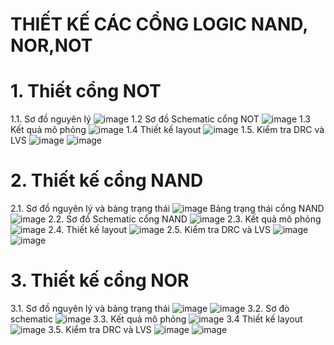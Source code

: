 # THIẾT KẾ CÁC CỔNG LOGIC NAND, NOR,NOT
# 1.	Thiết cổng NOT
1.1. Sơ đồ nguyên lý
![image](https://github.com/user-attachments/assets/f40c9738-2490-493a-80e9-ed48723c464f)
1.2 Sơ đồ Schematic cổng NOT
![image](https://github.com/user-attachments/assets/fd47d3c7-8eaa-48e3-b47f-d95652579774)
1.3 Kết quả mô phỏng
![image](https://github.com/user-attachments/assets/8535dc6f-d09a-4127-bdc5-06caa7a449dc)
1.4 Thiết kế layout 
![image](https://github.com/user-attachments/assets/94e17501-1d6d-4ebd-97ad-b255d3e447fc)
1.5.	Kiểm tra DRC và LVS
 ![image](https://github.com/user-attachments/assets/2f16c24d-8cae-4416-be29-222991ea61e0)
 ![image](https://github.com/user-attachments/assets/f670d52a-27fe-4ccd-81fc-8ff329079a69)
# 2. Thiết kế cổng NAND
2.1. Sơ đồ nguyên lý và bảng trạng thái 
![image](https://github.com/user-attachments/assets/a0c38ab2-c72a-4109-aca3-c814d1a124b7)
Bảng trạng thái cổng NAND                                         
![image](https://github.com/user-attachments/assets/79f48c67-3e5b-49b8-a7a3-f98785fad76b)
2.2. Sơ đồ Schematic cổng NAND
![image](https://github.com/user-attachments/assets/8815d989-324b-4f9e-8b79-8abf5137da7d)
2.3. Kết quả mô phỏng
![image](https://github.com/user-attachments/assets/7bc6336d-2dfc-46c5-8a72-f214df957622)
2.4. Thiết kế layout
![image](https://github.com/user-attachments/assets/2dbb3145-b2e7-4ce7-9a2a-c6cab89be8ac)
2.5. Kiểm tra DRC và LVS
![image](https://github.com/user-attachments/assets/2f54e657-e638-4934-89ec-a9a45f344e9a)
![image](https://github.com/user-attachments/assets/67b71880-33ec-4324-9cd6-eec6a0894e99)
# 3. Thiết kế cổng NOR
3.1. Sơ đồ nguyên lý và bảng trạng thái
![image](https://github.com/user-attachments/assets/94ce8c41-44c2-452a-aa83-61ecd8020af9)
![image](https://github.com/user-attachments/assets/3962b141-5bf1-49ad-9fef-4b6e5202a590)
3.2. Sơ đò schematic
![image](https://github.com/user-attachments/assets/94c1d5ab-ff7a-4c79-a643-849473a3ccaa)
3.3. Kết quả mô phỏng
![image](https://github.com/user-attachments/assets/92d2a519-cf85-420d-83af-3478b0cb15d7)
3.4 Thiết kế layout
![image](https://github.com/user-attachments/assets/232b1b19-aa41-4006-8816-e7c5f0dd0ee6)
3.5. Kiểm tra DRC và LVS
![image](https://github.com/user-attachments/assets/28fd38fa-eb9d-4372-a314-a28d7f23a6bd)
![image](https://github.com/user-attachments/assets/b8b5e62c-cd94-4a22-9fed-670a54ec6be7)
